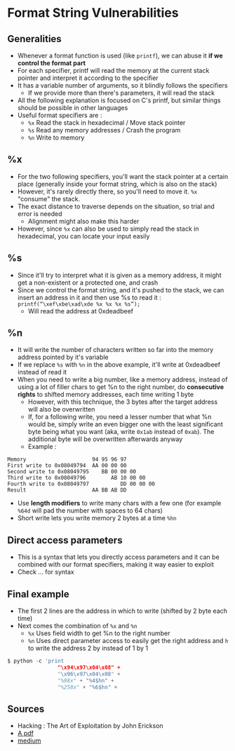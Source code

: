# Format String Vulnerabilities

## Generalities

* Whenever a format function is used \(like `printf`\), we can abuse it **if we control the format part**
* For each specifier, printf will read the memory at the current stack pointer and interpret it according to the specifier
* It has a variable number of arguments, so it blindly follows the specifiers
  * If we provide more than there's parameters, it will read the stack
* All the following explanation is focused on C's printf, but similar things should be possible in other languages
* Useful format specifiers are :
  * `%x` Read the stack in hexadecimal / Move stack pointer
  * `%s` Read any memory addresses / Crash the program
  * `%n` Write to memory

## %x

* For the two following specifiers, you'll want the stack pointer at a certain place \(generally inside your format string, which is also on the stack\)
* However, it's rarely directly there, so you'll need to move it. `%x` "consume" the stack.
* The exact distance to traverse depends on the situation, so trial and error is needed
  * Alignment might also make this harder
* However, since `%x` can also be used to simply read the stack in hexadecimal, you can locate your input easily

## %s

* Since it'll try to interpret what it is given as a memory address, it might get a non-existent or a protected one, and crash
* Since we control the format string, and it's pushed to the stack, we can insert an address in it and then use %s to read it : `printf(“\xef\xbe\xad\xde %x %x %x %s”);`
  * Will read the address at 0xdeadbeef

## %n

* It will write the number of characters written so far into the memory address pointed by it's variable
* If we replace `%s` with `%n` in the above example, it'll write at 0xdeadbeef instead of read it
* When you need to write a big number, like a memory address, instead of using a lot of filler chars to get %n to the right number, do **consecutive rights** to shifted memory addresses, each time writing 1 byte
  * However, with this technique, the 3 bytes after the target address will also be overwritten
  * If, for a following write, you need a lesser number that what %n would be, simply write an even bigger one with the least significant byte being what you want \(aka, write `0x1ab` instead of `0xab`\). The additional byte will be overwritten afterwards anyway
  * Example :

```text
Memory                     94 95 96 97
First write to 0x08049794  AA 00 00 00
Second write to 0x08049795    BB 00 00 00
Third write to 0x08049796        AB 10 00 00
Fourth write to 0x08049797          DD 00 00 00
Result                     AA BB AB DD
```

* Use **length modifiers** to write many chars with a few one \(for example `%64d` will pad the number with spaces to 64 chars\)
* Short write lets you write memory 2 bytes at a time `%hn`

## Direct access parameters

* This is a syntax that lets you directly access parameters and it can be combined with our format specifiers, making it way easier to exploit
* Check ... for syntax

## Final example

* The first 2 lines are the address in which to write \(shifted by 2 byte each time\)
* Next comes the combination of `%x` and `%n`
  * `%x` Uses field width to get %n to the right number
  * `%n` Uses direct parameter access to easily get the right address and `h` to write the address 2 by instead of 1 by 1

```python
$ python -c 'print 
                "\x94\x97\x04\x08" +
                "\x96\x97\x04\x08" + 
                "%98x" + "%4$hn" + 
                "%258x" + "%6$hn" +
```

## Sources

* Hacking : The Art of Exploitation by John Erickson
* [A pdf](http://www.cis.syr.edu/~wedu/Teaching/cis643/LectureNotes_New/Format_String.pdf)
* [medium](https://medium.com/swlh/binary-exploitation-format-string-vulnerabilities-70edd501c5be)

